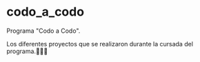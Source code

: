 # codo_a_codo
Programa "Codo a Codo".

Los diferentes proyectos que se realizaron durante la cursada del programa.💪🎅🤳

